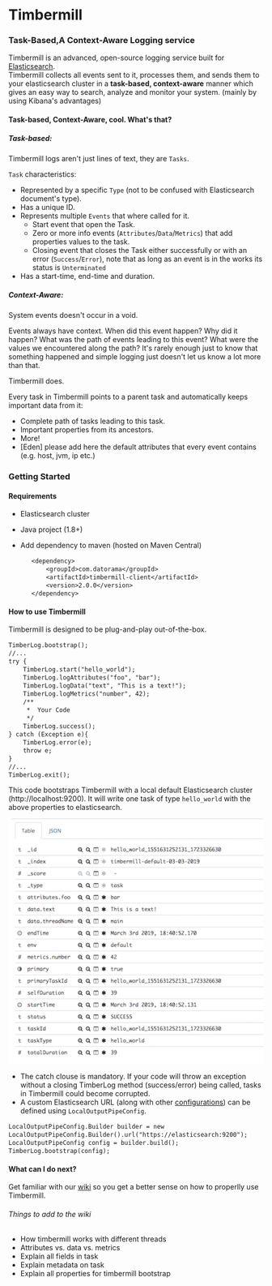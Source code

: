 # Timbermill

### Task-Based,A Context-Aware Logging service

Timbermill is an advanced, open-source logging service built for [Elasticsearch](https://www.elastic.co/products/elasticsearch).  
Timbermill collects all events sent to it, processes them, and sends them to your elasticsearch cluster in a **task-based, context-aware** manner which gives an easy way to search, analyze and monitor your system. (mainly by using Kibana's advantages)

#### Task-based, Context-Aware, cool. What's that?

##### Task-based:
Timbermill logs aren't just lines of text, they are `Tasks`.


`Task` characteristics:
  * Represented by a specific `Type` (not to be confused with Elasticsearch document's type).
  * Has a unique ID.
  * Represents multiple `Events` that where called for it.
    * Start event that open the Task.
    * Zero or more info events (`Attributes`/`Data`/`Metrics`) that add properties values to the task. 
    * Closing event that closes the Task either successfully or with an error (`Success`/`Error`), note that as long as an event is in the works its status is `Unterminated`
  * Has a start-time, end-time and duration. 

##### Context-Aware: 
System events doesn't occur in a void.
 
Events always have context.  When did this event happen? Why did it happen? What was the path of events leading to this event? What were the values we encountered along the path?
It's rarely enough just to know that something happened and simple logging just doesn't let us know a lot more than that.

Timbermill does.

Every task in Timbermill points to a parent task and automatically keeps important data from it:
* Complete path of tasks leading to this task.
* Important properties from its ancestors.
* More!
* [Eden] please add here the default attributes that every event contains (e.g. host, jvm, ip etc.)


### Getting Started

#### Requirements
* Elasticsearch cluster
* Java project (1.8+)
* Add dependency to maven (hosted on Maven Central)


         <dependency>
             <groupId>com.datorama</groupId>
             <artifactId>timbermill-client</artifactId>
             <version>2.0.0</version>
         </dependency>


#### How to use Timbermill

Timbermill is designed to be plug-and-play out-of-the-box.  
 
```
TimberLog.bootstrap();
//...
try {
    TimberLog.start("hello_world");
    TimberLog.logAttributes("foo", "bar");
    TimberLog.logData("text", "This is a text!");
    TimberLog.logMetrics("number", 42);
    /**
     *  Your Code
     */
    TimberLog.success();
} catch (Exception e){
    TimberLog.error(e);
    throw e;
}
//...
TimberLog.exit();
```
                 
 This code bootstraps Timbermill with a local default Elasticsearch cluster (http://localhost:9200). It will write one task of type `hello_world` with the above properties to elasticsearch.
 
 ![Alt text](helloworld1.png?raw=true "Title")
 
 * The catch clouse is mandatory. If your code will throw an exception without a closing TimberLog method (success/error) being
called, tasks in Timbermill could become corrupted.
* A custom Elasticsearch URL (along with other [configurations](timbermill.configurations)) can be defined using `LocalOutputPipeConfig`.

```
LocalOutputPipeConfig.Builder builder = new LocalOutputPipeConfig.Builder().url("https://elasticsearch:9200");
LocalOutputPipeConfig config = builder.build();
TimberLog.bootstrap(config);
```

#### What can I do next?
 
 Get familiar with our [wiki](timbermill.wiki) so you get a better sense on how to properlly use Timbermill.
 
 
 ###### Things to add to the wiki
 * How timbermill works with different threads
 * Attributes vs. data vs. metrics
 * Explain all fields in task
 * Explain metadata on task
 * Explain all properties for timbermill bootstrap
 
